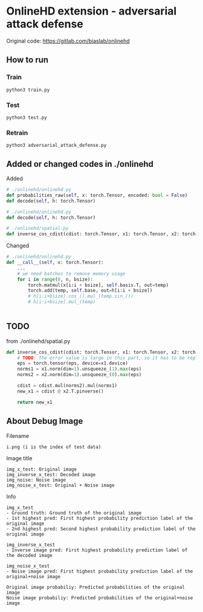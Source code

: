 # OnlineHD extension - adversarial attack defense
Original code: https://gitlab.com/biaslab/onlinehd

## How to run

### Train
```
python3 train.py
```

### Test
```
python3 test.py
```

### Retrain
```
python3 adversarial_attack_defense.py
```

## Added or changed codes in ./onlinehd
Added
```python
# ./onlinehd/onlinehd.py
def probabilities_raw(self, x: torch.Tensor, encoded: bool = False)
def decode(self, h: torch.Tensor)

# ./onlinehd/onlinehd.py
def decode(self, h: torch.Tensor)

# ./onlinehd/spatial.py
def inverse_cos_cdist(cdist: torch.Tensor, x1: torch.Tensor, x2: torch.Tensor, eps: float = 1e-8)
```
Changed
```python
# ./onlinehd/onlinehd.py
def __call__(self, x: torch.Tensor):
    ...
    # we need batches to remove memory usage
    for i in range(0, n, bsize):
        torch.matmul(x[i:i + bsize], self.basis.T, out=temp)
        torch.add(temp, self.base, out=h[i:i + bsize])
        # h[i:i+bsize].cos_().mul_(temp.sin_())
        # h[i:i+bsize].mul_(temp)
    
```

## TODO
from ./onlinehd/spatial.py
```python
def inverse_cos_cdist(cdist: torch.Tensor, x1: torch.Tensor, x2: torch.Tensor, eps: float = 1e-8):
    # TODO: The error value is large in this part, so it has to be replaced
    eps = torch.tensor(eps, device=x1.device)
    norms1 = x1.norm(dim=1).unsqueeze_(1).max(eps)
    norms2 = x2.norm(dim=1).unsqueeze_(0).max(eps)

    cdist = cdist.mul(norms2).mul(norms1)
    new_x1 = cdist @ x2.T.pinverse()

    return new_x1
```

## About Debug Image
Filename
```
i.png (i is the index of test data)
```

Image title
```
img_x_test: Original image
img_inverse_x_test: Decoded image
img_noise: Noise image
img_noise_x_test: Original + Noise image
```

Info
```
img_x_test
- Ground truth: Ground truth of the original image
- 1st highest pred: First highest probability prediction label of the original image
- 2nd highest pred: Second highest probability prediction label of the original image

img_inverse_x_test
- Inverse image pred: First highest probability prediction label of the decoded image

img_noise_x_test
- Noise image pred: First highest probability prediction label of the original+noise image

Original image probabiliy: Predicted probabilities of the original image
Noise image probabiliy: Predicted probabilities of the original+noise image
```

